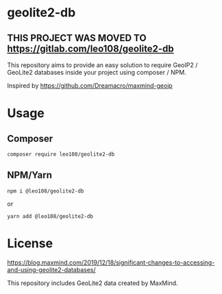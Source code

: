 # geolite2-db

## THIS PROJECT WAS MOVED TO https://gitlab.com/leo108/geolite2-db

This repository aims to provide an easy solution to require GeoIP2 / GeoLite2 databases inside your project using composer / NPM.

Inspired by https://github.com/Dreamacro/maxmind-geoip

# Usage

## Composer

```
composer require leo108/geolite2-db
```

## NPM/Yarn

```
npm i @leo108/geolite2-db 
```

or

```
yarn add @leo108/geolite2-db
```

# License

https://blog.maxmind.com/2019/12/18/significant-changes-to-accessing-and-using-geolite2-databases/

This repository includes GeoLite2 data created by MaxMind.

